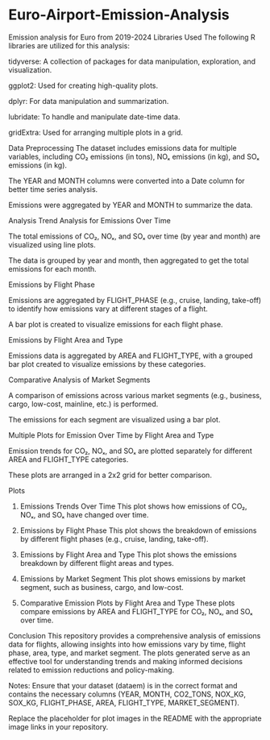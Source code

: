# Euro-Airport-Emission-Analysis
Emission analysis for Euro from 2019-2024
Libraries Used
The following R libraries are utilized for this analysis:

tidyverse: A collection of packages for data manipulation, exploration, and visualization.

ggplot2: Used for creating high-quality plots.

dplyr: For data manipulation and summarization.

lubridate: To handle and manipulate date-time data.

gridExtra: Used for arranging multiple plots in a grid.

Data Preprocessing
The dataset includes emissions data for multiple variables, including CO₂ emissions (in tons), NOₓ emissions (in kg), and SOₓ emissions (in kg).

The YEAR and MONTH columns were converted into a Date column for better time series analysis.

Emissions were aggregated by YEAR and MONTH to summarize the data.

Analysis
Trend Analysis for Emissions Over Time

The total emissions of CO₂, NOₓ, and SOₓ over time (by year and month) are visualized using line plots.

The data is grouped by year and month, then aggregated to get the total emissions for each month.

Emissions by Flight Phase

Emissions are aggregated by FLIGHT_PHASE (e.g., cruise, landing, take-off) to identify how emissions vary at different stages of a flight.

A bar plot is created to visualize emissions for each flight phase.

Emissions by Flight Area and Type

Emissions data is aggregated by AREA and FLIGHT_TYPE, with a grouped bar plot created to visualize emissions by these categories.

Comparative Analysis of Market Segments

A comparison of emissions across various market segments (e.g., business, cargo, low-cost, mainline, etc.) is performed.

The emissions for each segment are visualized using a bar plot.

Multiple Plots for Emission Over Time by Flight Area and Type

Emission trends for CO₂, NOₓ, and SOₓ are plotted separately for different AREA and FLIGHT_TYPE categories.

These plots are arranged in a 2x2 grid for better comparison.

Plots
1. Emissions Trends Over Time
This plot shows how emissions of CO₂, NOₓ, and SOₓ have changed over time.


2. Emissions by Flight Phase
This plot shows the breakdown of emissions by different flight phases (e.g., cruise, landing, take-off).


3. Emissions by Flight Area and Type
This plot shows the emissions breakdown by different flight areas and types.


4. Emissions by Market Segment
This plot shows emissions by market segment, such as business, cargo, and low-cost.


5. Comparative Emission Plots by Flight Area and Type
These plots compare emissions by AREA and FLIGHT_TYPE for CO₂, NOₓ, and SOₓ over time.


Conclusion
This repository provides a comprehensive analysis of emissions data for flights, allowing insights into how emissions vary by time, flight phase, area, type, and market segment. The plots generated serve as an effective tool for understanding trends and making informed decisions related to emission reductions and policy-making.

Notes:
Ensure that your dataset (dataem) is in the correct format and contains the necessary columns (YEAR, MONTH, CO2_TONS, NOX_KG, SOX_KG, FLIGHT_PHASE, AREA, FLIGHT_TYPE, MARKET_SEGMENT).

Replace the placeholder for plot images in the README with the appropriate image links in your repository.
